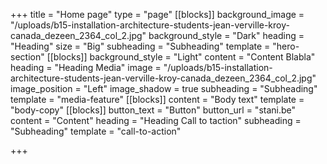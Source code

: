 +++
title = "Home page"
type = "page"
[[blocks]]
background_image = "/uploads/b15-installation-architecture-students-jean-verville-kroy-canada_dezeen_2364_col_2.jpg"
background_style = "Dark"
heading = "Heading"
size = "Big"
subheading = "Subheading"
template = "hero-section"
[[blocks]]
background_style = "Light"
content = "Content Blabla"
heading = "Heading Media"
image = "/uploads/b15-installation-architecture-students-jean-verville-kroy-canada_dezeen_2364_col_2.jpg"
image_position = "Left"
image_shadow = true
subheading = "Subheading"
template = "media-feature"
[[blocks]]
content = "Body text"
template = "body-copy"
[[blocks]]
button_text = "Button"
button_url = "stani.be"
content = "Content"
heading = "Heading Call to taction"
subheading = "Subheading"
template = "call-to-action"

+++
